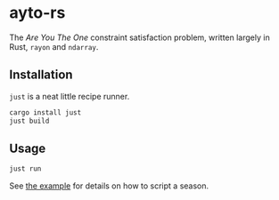 # ayto-rs

The _Are You The One_ constraint satisfaction problem, written largely in Rust, `rayon` and `ndarray`.

## Installation

`just` is a neat little recipe runner.

```sh
cargo install just
just build
```

## Usage 

```sh
just run
```

See [the example](./docs/example.input) for details on how to script a season.
